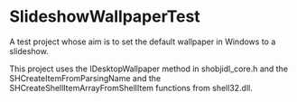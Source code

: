 # SlideshowWallpaperTest
 A test project whose aim is to set the default wallpaper in Windows to a slideshow.
 
 This project uses the IDesktopWallpaper method in shobjidl_core.h and the SHCreateItemFromParsingName and the SHCreateShellItemArrayFromShellItem functions from shell32.dll.
